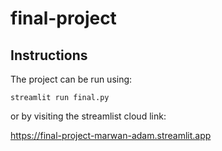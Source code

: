 # final-project

## Instructions

The project can be run using:
```
streamlit run final.py
```
or by visiting the streamlist cloud link:

https://final-project-marwan-adam.streamlit.app
